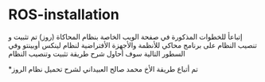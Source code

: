 # ROS-installation
إتباعأ للخطوات المذكورة في صفحة الويب الخاصة بنظام المحاكاة (روز) تم تثبيت و  تنصيب النظام على برنامج محاكي للأنظمة والأجهزة الأفتراضية لنظام لينكس أوبينتو 
وفي السطور التالية سوف أحاول شرح طريقة تثبيت وتنصيب النظام 


*تم أتباع طريقة الأخ محمد صالح العبيداني لشرح تحميل نظام الروز
